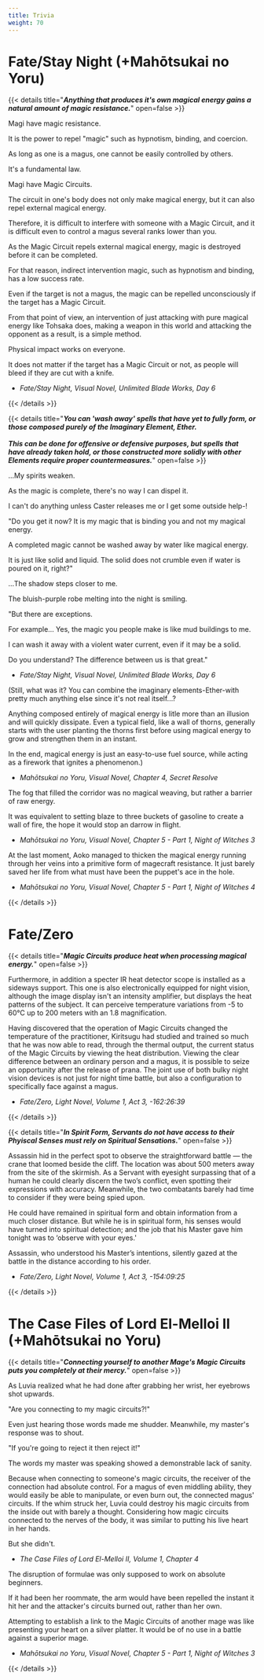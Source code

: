 ```yaml
---
title: Trivia
weight: 70
---
```


# Fate/Stay Night (+Mahōtsukai no Yoru)

{{< details title="***Anything that produces it's own magical energy gains a natural amount of magic resistance.***" open=false >}}

Magi have magic resistance.

It is the power to repel "magic" such as hypnotism, binding, and coercion.

As long as one is a magus, one cannot be easily controlled by others.

It's a fundamental law.

Magi have Magic Circuits.

The circuit in one's body does not only make magical energy, but it can also repel external magical energy.

Therefore, it is difficult to interfere with someone with a Magic Circuit, and it is difficult even to control a magus several ranks lower than you.

As the Magic Circuit repels external magical energy, magic is destroyed before it can be completed.

For that reason, indirect intervention magic, such as hypnotism and binding, has a low success rate.

Even if the target is not a magus, the magic can be repelled unconsciously if the target has a Magic Circuit.

From that point of view, an intervention of just attacking with pure magical energy like Tohsaka does, making a weapon in this world and attacking the opponent as a result, is a simple method.

Physical impact works on everyone.

It does not matter if the target has a Magic Circuit or not, as people will bleed if they are cut with a knife.

- *Fate/Stay Night, Visual Novel, Unlimited Blade Works, Day 6*

{{< /details >}}



{{< details title="***You can 'wash away' spells that have yet to fully form, or those composed purely of the Imaginary Element, Ether. <br> <br> This can be done for offensive or defensive purposes, but spells that have already taken hold, or those constructed more solidly with other Elements require proper countermeasures.***" open=false >}}

...My spirits weaken.

As the magic is complete, there's no way I can dispel it.

I can't do anything unless Caster releases me or I get some outside help-!

"Do you get it now? It is my magic that is binding you and not my magical energy.

A completed magic cannot be washed away by water like magical energy.

It is just like solid and liquid. The solid does not crumble even if water is poured on it, right?"

…The shadow steps closer to me.

The bluish-purple robe melting into the night is smiling.

"But there are exceptions.

For example… Yes, the magic you people make is like mud buildings to me.

I can wash it away with a violent water current, even if it may be a solid.

Do you understand? The difference between us is that great."

- *Fate/Stay Night, Visual Novel, Unlimited Blade Works, Day 6*

(Still, what was it? You can combine the imaginary elements-Ether-with pretty much anything else since it's not real itself...?

Anything composed entirely of magical energy is litle more than an illusion and will quickly dissipate. Even a typical field, like a wall of thorns, generally starts with the user planting the thorns first before using magical energy to grow and strengthen them in an instant.

In the end, magical energy is just an easy-to-use fuel source, while acting as a firework that ignites a phenomenon.)

- *Mahōtsukai no Yoru, Visual Novel, Chapter 4, Secret Resolve*

The fog that filled the corridor was no magical weaving, but rather a barrier of raw energy.

It was equivalent to setting blaze to three buckets of gasoline to create a wall of fire, the hope it would stop an darrow in flight.

- *Mahōtsukai no Yoru, Visual Novel, Chapter 5 - Part 1, Night of Witches 3*

At the last moment, Aoko managed to thicken the magical energy running through her veins into a primitive form of magecraft resistance. It just barely saved her life from what must have been the puppet's ace in the hole.

- *Mahōtsukai no Yoru, Visual Novel, Chapter 5 - Part 1, Night of Witches 4*

{{< /details >}}





# Fate/Zero

{{< details title="***Magic Circuits produce heat when processing magical energy.***" open=false >}}

Furthermore, in addition a specter IR heat detector scope is installed as a sideways support. This one is also electronically equipped for night vision, although the image display isn't an intensity amplifier, but displays the heat patterns of the subject. It can perceive temperature variations from -5 to 60°C up to 200 meters with an 1.8 magnification.

Having discovered that the operation of Magic Circuits changed the temperature of the practitioner, Kiritsugu had studied and trained so much that he was now able to read, through the thermal output, the current status of the Magic Circuits by viewing the heat distribution. Viewing the clear difference between an ordinary person and a magus, it is possible to seize an opportunity after the release of prana. The joint use of both bulky night vision devices is not just for night time battle, but also a configuration to specifically face against a magus.

- *Fate/Zero, Light Novel, Volume 1, Act 3, -162:26:39*

{{< /details >}}

{{< details title="***In Spirit Form, Servants do not have access to their Phyiscal Senses must rely on Spiritual Sensations.***" open=false >}}

Assassin hid in the perfect spot to observe the straightforward battle — the crane that loomed beside the cliff. The location was about 500 meters away from the site of the skirmish. As a Servant with eyesight surpassing that of a human he could clearly discern the two’s conflict, even spotting their expressions with accuracy. Meanwhile, the two combatants barely had time to consider if they were being spied upon.

He could have remained in spiritual form and obtain information from a much closer distance. But while he is in spiritual form, his senses would have turned into spiritual detection; and the job that his Master gave him tonight was to ‘observe with your eyes.'

Assassin, who understood his Master’s intentions, silently gazed at the battle in the distance according to his order.

- *Fate/Zero, Light Novel, Volume 1, Act 3, -154:09:25*

{{< /details >}}




# The Case Files of Lord El-Melloi II (+Mahōtsukai no Yoru)

{{< details title="***Connecting yourself to another Mage's Magic Circuits puts you completely at their mercy.***" open=false >}}

As Luvia realized what he had done after grabbing her wrist, her eyebrows shot upwards.

"Are you connecting to my magic circuits?!"

Even just hearing those words made me shudder. Meanwhile, my master's response was to shout.

"If you're going to reject it then reject it!"

The words my master was speaking showed a demonstrable lack of sanity.

Because when connecting to someone's magic circuits, the receiver of the connection had absolute control. For a magus of even middling ability, they would easily be able to manipulate, or even burn out, the connected magus' circuits. If the whim struck her, Luvia could destroy his magic circuits from the inside out with barely a thought. Considering how magic circuits connected to the nerves of the body, it was similar to putting his live heart in her hands.

But she didn't.

- *The Case Files of Lord El-Melloi II, Volume 1, Chapter 4*

The disruption of formulae was only supposed to work on absolute beginners.

If it had been her roommate, the arm would have been repelled the instant it hit her and the attacker's circuits burned out, rather than her own.

Attempting to establish a link to the Magic Circuits of another mage was like presenting your heart on a silver platter. It would be of no use in a battle against a superior mage.

- *Mahōtsukai no Yoru, Visual Novel, Chapter 5 - Part 1, Night of Witches 3*

{{< /details >}}

